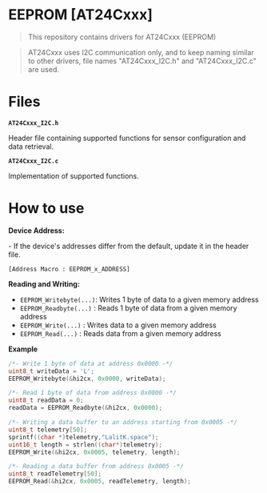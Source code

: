 # EEPROM [AT24Cxxx]

> This repository contains drivers for AT24Cxxx (EEPROM)

> AT24Cxxx uses I2C communication only, and to keep naming similar to other drivers, file names "AT24Cxxx_I2C.h" and "AT24Cxxx_I2C.c" are used.

# Files
**`AT24Cxxx_I2C.h`**
<p>Header file containing supported functions for sensor configuration and data retrieval. 

**`AT24Cxxx_I2C.c`**
<p> Implementation of supported functions.

# How to use
**Device Address:**
<p>- If the device's addresses differ from the default, update it in the header file.

`[Address Macro : EEPROM_x_ADDRESS]` 

**Reading and Writing:**
- `EEPROM_Writebyte(...)`: Writes 1 byte of data to a given memory address 
- `EEPROM_Readbyte(...)` : Reads 1 byte of data from a given memory address
- `EEPROM_Write(...)`    : Writes data to a given memory address
- `EEPROM_Read(...)`     : Reads data from a given memory address

**Example**
```c
/*- Write 1 byte of data at address 0x0000 -*/
uint8_t writeData = 'L';
EEPROM_Writebyte(&hi2cx, 0x0000, writeData);

/*- Read 1 byte of data from address 0x0000 -*/
uint8_t readData = 0;
readData = EEPROM_Readbyte(&hi2cx, 0x0000);

/*- Writing a data buffer to an address starting from 0x0005 -*/
uint8_t telemetry[50];
sprintf((char *)telemetry,"LalitK.space");
uint16_t length = strlen((char*)telemetry);
EEPROM_Write(&hi2cx, 0x0005, telemetry, length);

/*- Reading a data buffer from address 0x0005 -*/
uint8_t readTelemetry[50];
EEPROM_Read(&hi2cx, 0x0005, readTelemetry, length);
```